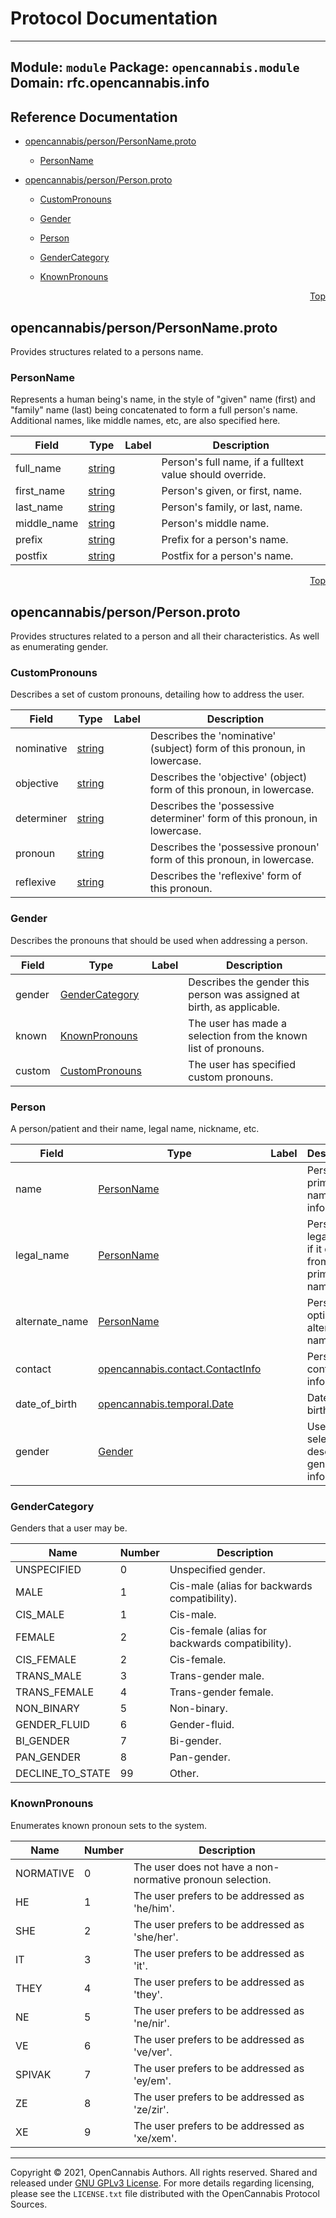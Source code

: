 # Protocol Documentation
<a name="top"></a>

---
Module: `module`
Package: `opencannabis.module`
Domain: rfc.opencannabis.info
---


## Reference Documentation

- [opencannabis/person/PersonName.proto](#opencannabis/person/PersonName.proto)
  - [PersonName](#opencannabis.person.PersonName)

- [opencannabis/person/Person.proto](#opencannabis/person/Person.proto)
  - [CustomPronouns](#opencannabis.person.CustomPronouns)
  - [Gender](#opencannabis.person.Gender)
  - [Person](#opencannabis.person.Person)

  - [GenderCategory](#opencannabis.person.GenderCategory)
  - [KnownPronouns](#opencannabis.person.KnownPronouns)





<a name="opencannabis/person/PersonName.proto"></a>
<p align="right"><a href="#top">Top</a></p>

## opencannabis/person/PersonName.proto
Provides structures related to a persons name.


<a name="opencannabis.person.PersonName"></a>

### PersonName
Represents a human being's name, in the style of "given" name (first) and "family" name (last) being concatenated to
form a full person's name. Additional names, like middle names, etc, are also specified here.


| Field | Type | Label | Description |
| ----- | ---- | ----- | ----------- |
| full_name | [string](#string) |  | Person's full name, if a fulltext value should override. |
| first_name | [string](#string) |  | Person's given, or first, name. |
| last_name | [string](#string) |  | Person's family, or last, name. |
| middle_name | [string](#string) |  | Person's middle name. |
| prefix | [string](#string) |  | Prefix for a person's name. |
| postfix | [string](#string) |  | Postfix for a person's name. |





<!-- end messages -->

<!-- end enums -->

<!-- end HasExtensions -->

<!-- end services -->


<a name="opencannabis/person/Person.proto"></a>
<p align="right"><a href="#top">Top</a></p>

## opencannabis/person/Person.proto
Provides structures related to a person and all their characteristics. As well as enumerating gender.


<a name="opencannabis.person.CustomPronouns"></a>

### CustomPronouns
Describes a set of custom pronouns, detailing how to address the user.


| Field | Type | Label | Description |
| ----- | ---- | ----- | ----------- |
| nominative | [string](#string) |  | Describes the 'nominative' (subject) form of this pronoun, in lowercase. |
| objective | [string](#string) |  | Describes the 'objective' (object) form of this pronoun, in lowercase. |
| determiner | [string](#string) |  | Describes the 'possessive determiner' form of this pronoun, in lowercase. |
| pronoun | [string](#string) |  | Describes the 'possessive pronoun' form of this pronoun, in lowercase. |
| reflexive | [string](#string) |  | Describes the 'reflexive' form of this pronoun. |






<a name="opencannabis.person.Gender"></a>

### Gender
Describes the pronouns that should be used when addressing a person.


| Field | Type | Label | Description |
| ----- | ---- | ----- | ----------- |
| gender | [GenderCategory](#opencannabis.person.GenderCategory) |  | Describes the gender this person was assigned at birth, as applicable. |
| known | [KnownPronouns](#opencannabis.person.KnownPronouns) |  | The user has made a selection from the known list of pronouns. |
| custom | [CustomPronouns](#opencannabis.person.CustomPronouns) |  | The user has specified custom pronouns. |






<a name="opencannabis.person.Person"></a>

### Person
A person/patient and their name, legal name, nickname, etc.


| Field | Type | Label | Description |
| ----- | ---- | ----- | ----------- |
| name | [PersonName](#opencannabis.person.PersonName) |  | Person's primary name information. |
| legal_name | [PersonName](#opencannabis.person.PersonName) |  | Person's legal name, if it differs from their primary name. |
| alternate_name | [PersonName](#opencannabis.person.PersonName) |  | Person's optional alternate name. |
| contact | [opencannabis.contact.ContactInfo](#opencannabis.contact.ContactInfo) |  | Person's contact information. |
| date_of_birth | [opencannabis.temporal.Date](#opencannabis.temporal.Date) |  | Date of birth. |
| gender | [Gender](#opencannabis.person.Gender) |  | User's selected or described gender information. |





<!-- end messages -->


<a name="opencannabis.person.GenderCategory"></a>

### GenderCategory
Genders that a user may be.

| Name | Number | Description |
| ---- | ------ | ----------- |
| UNSPECIFIED | 0 | Unspecified gender. |
| MALE | 1 | Cis-male (alias for backwards compatibility). |
| CIS_MALE | 1 | Cis-male. |
| FEMALE | 2 | Cis-female (alias for backwards compatibility). |
| CIS_FEMALE | 2 | Cis-female. |
| TRANS_MALE | 3 | Trans-gender male. |
| TRANS_FEMALE | 4 | Trans-gender female. |
| NON_BINARY | 5 | Non-binary. |
| GENDER_FLUID | 6 | Gender-fluid. |
| BI_GENDER | 7 | Bi-gender. |
| PAN_GENDER | 8 | Pan-gender. |
| DECLINE_TO_STATE | 99 | Other. |



<a name="opencannabis.person.KnownPronouns"></a>

### KnownPronouns
Enumerates known pronoun sets to the system.

| Name | Number | Description |
| ---- | ------ | ----------- |
| NORMATIVE | 0 | The user does not have a non-normative pronoun selection. |
| HE | 1 | The user prefers to be addressed as 'he/him'. |
| SHE | 2 | The user prefers to be addressed as 'she/her'. |
| IT | 3 | The user prefers to be addressed as 'it'. |
| THEY | 4 | The user prefers to be addressed as 'they'. |
| NE | 5 | The user prefers to be addressed as 'ne/nir'. |
| VE | 6 | The user prefers to be addressed as 've/ver'. |
| SPIVAK | 7 | The user prefers to be addressed as 'ey/em'. |
| ZE | 8 | The user prefers to be addressed as 'ze/zir'. |
| XE | 9 | The user prefers to be addressed as 'xe/xem'. |


<!-- end enums -->

<!-- end HasExtensions -->

<!-- end services -->



---

Copyright &copy; 2021, OpenCannabis Authors. All rights reserved. Shared and released under
[GNU GPLv3 License](https://www.gnu.org/licenses/gpl-3.0.en.html). For more details regarding licensing, please see the
`LICENSE.txt` file distributed with the OpenCannabis Protocol Sources.
